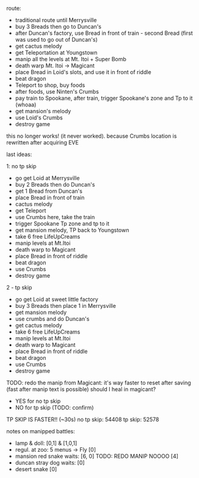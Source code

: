 route:
- traditional route until Merrysville
- buy 3 Breads then go to Duncan's
- after Duncan's factory, use Bread in front of train - second Bread (first was used to go out of Duncan's)
- get cactus melody
- get Teleportation at Youngstown
- manip all the levels at Mt. Itoi + Super Bomb
- death warp Mt. Itoi -> Magicant
- place Bread in Loid's slots, and use it in front of riddle
- beat dragon
- Teleport to shop, buy foods
- after foods, use Ninten's Crumbs
- pay train to Spookane, after train, trigger Spookane's zone and Tp to it (whoaa)
- get mansion's melody
- use Loid's Crumbs
- destroy game

this no longer works! (it never worked). because Crumbs location is rewritten after acquiring EVE

last ideas:

1: no tp skip
- go get Loid at Merrysville
- buy 2 Breads then do Duncan's
- get 1 Bread from Duncan's
- place Bread in front of train
- cactus melody
- get Teleport
- use Crumbs here, take the train
- trigger Spookane Tp zone and tp to it
- get mansion melody, TP back to Youngstown
- take 6 free LifeUpCreams
- manip levels at Mt.Itoi
- death warp to Magicant
- place Bread in front of riddle
- beat dragon
- use Crumbs
- destroy game

2 - tp skip
- go get Loid at sweet little factory
- buy 3 Breads then place 1 in Merrysville
- get mansion melody
- use crumbs and do Duncan's
- get cactus melody
- take 6 free LifeUpCreams
- manip levels at Mt.Itoi
- death warp to Magicant
- place Bread in front of riddle
- beat dragon
- use Crumbs
- destroy game

TODO: redo the manip from Magicant: it's way faster to reset after saving (fast after manip text is possible)
should I heal in magicant?
- YES for no tp skip
- NO  for tp skip (TODO: confirm)

TP SKIP IS FASTER!! (~30s)
no tp skip: 54408
tp skip: 52578

notes on manipped battles:
- lamp & doll: [0,1] & [1,0,1]
- regul. at zoo: 5 menus -> Fly [0]
- mansion red snake waits: [6, 0]
  TODO: REDO MANIP NOOOO [4]
- duncan stray dog waits: [0]
- desert snake [0]
